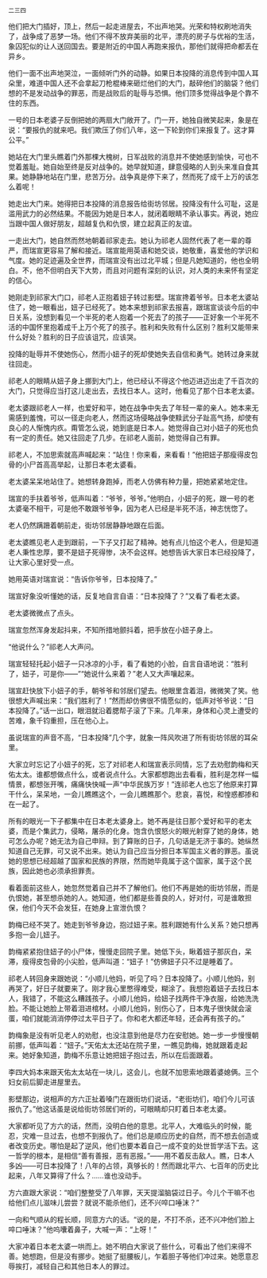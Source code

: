     二三四 

   他们把大门插好，顶上，然后一起走进屋去，不出声地哭。光荣和特权刷地消失了，战争成了恶梦一场。他们不得不放弃美丽的北平，漂亮的房子与优裕的生活，象囚犯似的让人送回国去。要是附近的中国人再跑来报仇，那他们就得把命都丢在异乡。

   他们一面不出声地哭泣，一面倾听门外的动静。如果日本投降的消息传到中国人耳朵里，难道中国人还不会拿起刀枪棍棒来砸烂他们的大门，敲碎他们的脑袋？他们想的不是发动战争的罪恶，而是战败后的耻辱与恐惧。他们顶多觉得战争是个靠不住的东西。

   一号的日本老婆子反倒把她的两扇大门敞开了。门一开，她独自微笑起来，象是在说：“要报仇的就来吧。我们欺压了你们八年，这一下轮到你们来报复了。这才算公平。”

   她站在大门里头瞧着门外那棵大槐树，日军战败的消息并不使她感到愉快，可也不觉着羞耻。她自始至终是反对战争的。她早就知道，肆意侵略的人到头来准自食其果。她静静地站在门里，悲苦万分。战争真是停下来了，然而死了成千上万的该怎么着呢！

   她走出大门来。她得把日本投降的消息报告给街坊邻居。投降没有什么可耻，这是滥用武力的必然结果。不能因为她是日本人，就闭着眼睛不承认事实。再说，她应当跟中国人做好朋友，超越复仇和仇恨，建立起真正的友谊。

   一走出大门，她自然而然地朝着祁家走去。她认为祁老人固然代表了老一辈的尊严，而瑞宣更容易了解和接近。瑞宣能用英语和她交谈，她敬重，喜爱他的学识和气度。她的足迹遍及全世界，而瑞宣没有出过北平城；但是凡她知道的，他也全明白。不，他不但明白天下大势，而且对问题有深刻的认识，对人类的未来怀有坚定的信心。

   她刚走到祁家大门口，祁老人正抱着妞子转过影壁。瑞宣搀着爷爷。日本老太婆站住了，她一眼看出，妞子已经死了。她本来想到祁家去报喜，跟瑞宣谈谈今后的中日关系，没想到看见一个半死的老人抱着一个死去了的孩子——正好象一个半死不活的中国怀里抱着成千上万个死了的孩子。胜利和失败有什么区别？胜利又能带来什么好处？胜利的日子应该诅咒，应该哭。

   投降的耻辱并不使她伤心，然而小妞子的死却使她失去自信和勇气。她转过身来就往回走。

   祁老人的眼睛从妞子身上挪到大门上，他已经认不得这个他迈进迈出走了千百次的大门，只觉得应当打这儿走出去，去找日本人。这时，他看见了那个日本老太婆。

   老太婆跟祁老人一样，也爱好和平，她在战争中失去了年轻一辈的亲人。她本来无需感到羞愧，可以一径走向老人，然而这场侵略战争使黩武分子趾高气扬，却使有良心的人惭愧内疚。甭管怎么说，她到底是日本人。她觉得自己对小妞子的死也负有一定的责任。她又往回走了几步。在祁老人面前，她觉得自己有罪。

   祁老人，不加思索就高声喊起来：“站住！你来看，来看看！”他把妞子那瘦得皮包骨的小尸首高高举起，让那日本老太婆看。

   老太婆呆呆地站住了。她想转身跑掉，而老人仿佛有种力量，把她紧紧地定住。

   瑞宣的手扶着爷爷，低声叫着：“爷爷，爷爷。”他明白，小妞子的死，跟一号的老太婆毫不相干，可是他不敢跟爷爷争，因为老人已经是半死不活，神志恍惚了。

   老人仍然蹒跚着朝前走，街坊邻居静静地跟在后面。

   老太婆瞧见老人走到跟前，一下子又打起了精神。她有点儿怕这个老人，但是知道老人秉性忠厚，要不是妞子死得惨，决不会这样。她想告诉大家日本已经投降了，让大家心里好受一点。

   她用英语对瑞宣说：“告诉你爷爷，日本投降了。”

   瑞宣好象没听懂她的话，反复地自言自语：“日本投降了？”又看了看老太婆。

   老太婆微微点了点头。

   瑞宣忽然浑身发起抖来，不知所措地颤抖着，把手放在小妞子身上。

   “他说什么？”祁老人大声问。

   瑞宣轻轻托起小妞子一只冰凉的小手，看了看她的小脸，自言自语地说：“胜利了，妞子，可是你——”“她说什么来着？”老人又大声嚷起来。

   瑞宣赶快放下小妞子的手，朝爷爷和邻居们望去。他眼里含着泪，微微笑了笑。他很想大声喊出来：“我们胜利了！”然而却仿佛很不情愿似的，低声对爷爷说：“日本投降了。”话一出口，眼泪就沿着腮帮子滚了下来。几年来，身体和心灵上遭受的苦难，象千钧重担，压在他心上。

   虽说瑞宣的声音不高，“日本投降”几个字，就象一阵风吹进了所有街坊邻居的耳朵里。

   大家立时忘记了小妞子的死，忘了对祁老人和瑞宣表示同情，忘了去劝慰韵梅和天佑太太。谁都想做点什么，或者说点什么。大家都想跑出去看看，胜利是怎样一幅情景，都想张开嘴，痛痛快快喊一声“中华民族万岁！”连祁老人也忘了他原来打算干什么，呆呆地，一会儿瞧瞧这个，一会儿瞧瞧那个。悲哀，喜悦，和惶惑都掺和在一起了。

   所有的眼光一下子都集中在日本老太婆身上。她不再是往日那个爱好和平的老太婆，而是个集武力，侵略，屠杀的化身。饱含仇恨怒火的眼光射穿了她的身体，她可怎么办呢？她无法为自己申辩。到了算账的日子，几句话是无济于事的。她纵然知道自己无罪，可又说不出来。她认为自己应当分担日本军国主义者的罪恶。虽说她的思想已经超越了国家和民族的界限，然而她毕竟属于这个国家，属于这个民族，因此她也必须承担罪责。

   看着面前这些人，她忽然觉着自己并不了解他们。他们不再是她的街坊邻居，而是仇恨她，甚至想杀她的人。她知道，他们都是些善良的人，好对付，可是谁敢担保，他们今天不会发狂，在她身上宣泄仇恨？

   韵梅已经不哭了。她走到爷爷身边，抱过妞子来。胜利跟她有什么关系？她只想再多抱一会儿妞子。

   韵梅紧紧抱住妞子的小尸体，慢慢走回院子里。她低下头，瞅着妞子那灰白，呆滞，瘦得皮包骨的小尖脸，低声叫道：“妞子！”仿佛妞子只不过是睡着了。

   祁老人转回身来跟她说：“小顺儿他妈，听见了吗？日本投降了。小顺儿他妈，别再哭了，好日子就要来了。刚才我心里憋得难受，糊涂了。我想抱着妞子去找日本人，我错了，不能这么糟践孩子。小顺儿他妈，给妞子找两件干净衣服，给她洗洗脸。不能让她脸上带着泪进棺材。小顺儿他妈，别伤心了，日本鬼子很快就会滚蛋，咱们就能消消停停过太平日子了。你和老大都还年轻，还会再有孩子的。”

   韵梅象是没有听见老人的劝慰，也没注意到他是尽力在安慰她。她一步一步慢慢朝前挪，低声叫着：“妞子。”天佑太太还站在院子里，一瞧见韵梅，她就跟着走起来。她好象知道，韵梅不乐意让她把妞子抱过去，所以在后面跟着。

   李四大妈本来跟天佑太太站在一块儿，这会儿，也就不加思索地跟着婆媳俩。三个妇女前后脚走进屋里去。

   影壁那边，说相声的方六正扯着嗓门在跟街坊们说话，“老街坊们，咱们今儿可该报仇了。”他这话虽是说给街坊邻居们听的，可眼睛却只盯着日本老太婆。

   大家都听见了方六的话，然而，没明白他的意思。北平人，大难临头的时候，能忍，灾难一旦过去，也想不到报仇了。他们总是顺应历史的自然，而不想去创造或者改变历史。哪怕是起了逆风，他们也要本着自己一成不变的处世哲学活下去。这一哲学的根本，是相信“善有善报，恶有恶报。”——用不着反击敌人。瞧，日本人多凶——可日本投降了！八年的占领，真够长的！然而跟北平六、七百年的历史比起来，八年又算得了什么？……谁也没动手。

   方六直跟大家说：“咱们整整受了八年罪，天天提溜脑袋过日子。今儿个干嘛不也给他们点儿滋味儿尝尝？就说不能杀他们，还不兴啐口唾沫？”

   一向和气顺从的程长顺，同意方六的话。“说的是，不打不杀，还不兴冲他们脸上啐口唾沫？”他呜囔着鼻子，大喊一声：“上呀！”

   大家冲着日本老太婆一哄而上。她不明白大家说了些什么，可看出了他们来得不善。她想跑，但是没有挪步。她挺了挺腰板儿，乍着胆子等他们冲过来。她愿意忍辱挨打，减轻自己和其他日本人的罪过。

